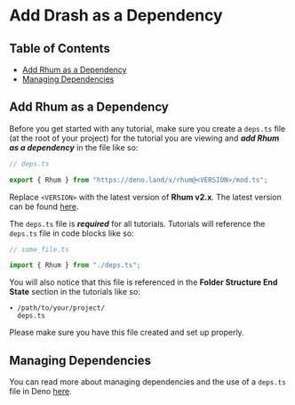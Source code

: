 # Add Drash as a Dependency

## Table of Contents

- [Add Rhum as a Dependency](#add-rhum-as-a-dependency)
- [Managing Dependencies](#managing-dependencies)

## Add Rhum as a Dependency

Before you get started with any tutorial, make sure you create a `deps.ts` file
(at the root of your project) for the tutorial you are viewing and **_add Rhum
as a dependency_** in the file like so:

```typescript
// deps.ts

export { Rhum } from "https://deno.land/x/rhum@<VERSION>/mod.ts";
```

Replace `<VERSION>` with the latest version of **Rhum v2.x**. The latest
version can be found [here](https://github.com/drashland/rhum/releases/latest).

The `deps.ts` file is **_required_** for all tutorials. Tutorials will reference
the `deps.ts` file in code blocks like so:

```typescript
// some_file.ts

import { Rhum } from "./deps.ts";
```

You will also notice that this file is referenced in the **Folder Structure End
State** section in the tutorials like so:

```text
▾ /path/to/your/project/
  deps.ts
```

Please make sure you have this file created and set up properly.

## Managing Dependencies

You can read more about managing dependencies and the use of a `deps.ts` file in
Deno [here](https://deno.land/manual/examples/manage_dependencies).
